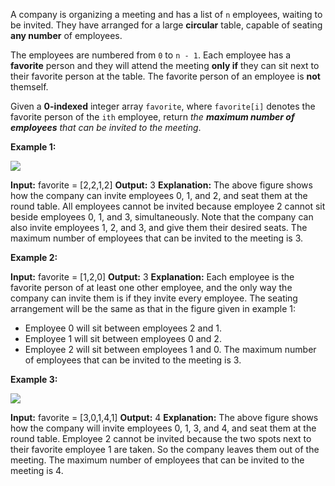 A company is organizing a meeting and has a list of  `n`  employees, waiting to be invited. They have arranged for a large  **circular**  table, capable of seating  **any number**  of employees.

The employees are numbered from  `0`  to  `n - 1`. Each employee has a  **favorite**  person and they will attend the meeting  **only if**  they can sit next to their favorite person at the table. The favorite person of an employee is  **not**  themself.

Given a  **0-indexed**  integer array  `favorite`, where  `favorite[i]`  denotes the favorite person of the  `ith`  employee, return  _the  **maximum number of employees**  that can be invited to the meeting_.

**Example 1:**

![](https://assets.leetcode.com/uploads/2021/12/14/ex1.png)

**Input:** favorite = [2,2,1,2]
**Output:** 3
**Explanation:**
The above figure shows how the company can invite employees 0, 1, and 2, and seat them at the round table.
All employees cannot be invited because employee 2 cannot sit beside employees 0, 1, and 3, simultaneously.
Note that the company can also invite employees 1, 2, and 3, and give them their desired seats.
The maximum number of employees that can be invited to the meeting is 3. 

**Example 2:**

**Input:** favorite = [1,2,0]
**Output:** 3
**Explanation:** 
Each employee is the favorite person of at least one other employee, and the only way the company can invite them is if they invite every employee.
The seating arrangement will be the same as that in the figure given in example 1:
- Employee 0 will sit between employees 2 and 1.
- Employee 1 will sit between employees 0 and 2.
- Employee 2 will sit between employees 1 and 0.
The maximum number of employees that can be invited to the meeting is 3.

**Example 3:**

![](https://assets.leetcode.com/uploads/2021/12/14/ex2.png)

**Input:** favorite = [3,0,1,4,1]
**Output:** 4
**Explanation:**
The above figure shows how the company will invite employees 0, 1, 3, and 4, and seat them at the round table.
Employee 2 cannot be invited because the two spots next to their favorite employee 1 are taken.
So the company leaves them out of the meeting.
The maximum number of employees that can be invited to the meeting is 4.
